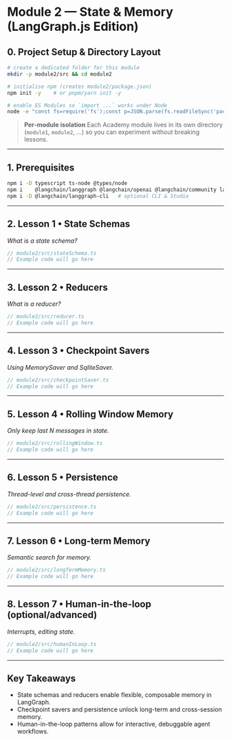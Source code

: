 # Module 2 — State & Memory (LangGraph.js Edition)

## 0. Project Setup & Directory Layout

```bash
# create a dedicated folder for this module
mkdir -p module2/src && cd module2

# initialise npm (creates module2/package.json)
npm init -y    # or pnpm/yarn init -y

# enable ES Modules so `import ...` works under Node
node -e "const fs=require('fs');const p=JSON.parse(fs.readFileSync('package.json'));p.type='module';fs.writeFileSync('package.json',JSON.stringify(p,null,2));"
```

> **Per‑module isolation** Each Academy module lives in its own directory (`module1`, `module2`, …) so you can experiment without breaking lessons.

---

## 1. Prerequisites

```bash
npm i -D typescript ts-node @types/node
npm i    @langchain/langgraph @langchain/openai @langchain/community langchain
npm i -D @langchain/langgraph-cli   # optional CLI & Studio
```

---

## 2. Lesson 1 • State Schemas

*What is a state schema?*

```ts
// module2/src/stateSchema.ts
// Example code will go here
```

---

## 3. Lesson 2 • Reducers

*What is a reducer?*

```ts
// module2/src/reducer.ts
// Example code will go here
```

---

## 4. Lesson 3 • Checkpoint Savers

*Using MemorySaver and SqliteSaver.*

```ts
// module2/src/checkpointSaver.ts
// Example code will go here
```

---

## 5. Lesson 4 • Rolling Window Memory

*Only keep last N messages in state.*

```ts
// module2/src/rollingWindow.ts
// Example code will go here
```

---

## 6. Lesson 5 • Persistence

*Thread-level and cross-thread persistence.*

```ts
// module2/src/persistence.ts
// Example code will go here
```

---

## 7. Lesson 6 • Long-term Memory

*Semantic search for memory.*

```ts
// module2/src/longTermMemory.ts
// Example code will go here
```

---

## 8. Lesson 7 • Human-in-the-loop (optional/advanced)

*Interrupts, editing state.*

```ts
// module2/src/humanInLoop.ts
// Example code will go here
```

---

## Key Takeaways

* State schemas and reducers enable flexible, composable memory in LangGraph.
* Checkpoint savers and persistence unlock long-term and cross-session memory.
* Human-in-the-loop patterns allow for interactive, debuggable agent workflows. 